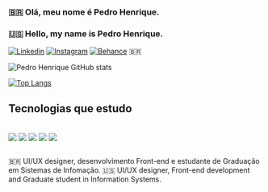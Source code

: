 ### 🇧🇷 Olá, meu nome é Pedro Henrique.
### 🇺🇸 Hello, my name is Pedro Henrique.

[![Linkedin](https://img.shields.io/badge/LinkedIn-0077B5?style=for-the-badge&logo=linkedin&logoColor=white)](https://www.linkedin.com/in/pedro-henrique-ribeiro-martins-2b87b0233/)
[![Instagram](https://img.shields.io/badge/Instagram-E4405F?style=for-the-badge&logo=instagram&logoColor=white)](https://www.instagram.com/pedro.r.martins/)
[![Behance](https://img.shields.io/badge/Behance-0054F7?style=for-the-badge&logo=behance&logoColor=white)](https://www.behance.net/377e9342)
🇧🇷

![Pedro Henrique GitHub stats](https://github-readme-stats.vercel.app/api?username=pedrohrrm&show_icons=true&theme=dracula)

[![Top Langs](https://github-readme-stats.vercel.app/api/top-langs/?username=pedrohrrm&layout=compact&theme=dracula)](https://github.com/anuraghazra/github-readme-stats)

## Tecnologias que estudo

<div style="display: inline_block"><br/>
    <img align=center alt:HTML5 src="https://img.shields.io/badge/HTML5-E34F26?style=for-the-badge&logo=html5&logoColor=white">
    <img align=center alt:CSS3 src="https://img.shields.io/badge/CSS3-1572B6?style=for-the-badge&logo=css3&logoColor=white">
    <img align=center alt:C++ src="https://img.shields.io/badge/C%2B%2B-00599C?style=for-the-badge&logo=c%2B%2B&logoColor=white">
    <img align=center alt:Bootstrap src="https://img.shields.io/badge/Bootstrap-563D7C?style=for-the-badge&logo=bootstrap&logoColor=white">
    <img align=center alt:Figma src="https://img.shields.io/badge/Figma-F24E1E?style=for-the-badge&logo=figma&logoColor=white">
</div><br/>

🇧🇷 UI/UX designer, desenvolvimento Front-end e estudante de Graduação em Sistemas de Infomação.
🇺🇸 UI/UX designer, Front-end development and Graduate student in Information Systems.
